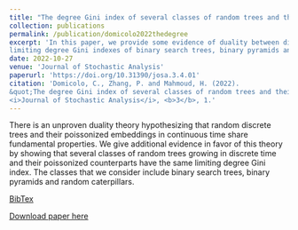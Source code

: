 ```yaml
---
title: "The degree Gini index of several classes of random trees and their poissonized counterparts---Evidence for duality"
collection: publications
permalink: /publication/domicolo2022thedegree
excerpt: 'In this paper, we provide some evidence of duality between discrete-time random trees and their poissonized counterparts. Specifically, we look into the
limiting degree Gini indexes of binary search trees, binary pyramids and random caterpillars.'
date: 2022-10-27
venue: 'Journal of Stochastic Analysis'
paperurl: 'https://doi.org/10.31390/josa.3.4.01'
citation: 'Domicolo, C., Zhang, P. and Mahmoud, H. (2022). 
&quot;The degree Gini index of several classes of random trees and their poissonized counterparts---Evidence for duality.&quot; 
<i>Journal of Stochastic Analysis</i>, <b>3</b>, 1.'
---
```

There is an unproven duality theory hypothesizing that random discrete trees and their poissonized embeddings in continuous time share fundamental properties. 
We give additional evidence in favor of this theory by showing that several classes of random trees growing in discrete time and
their poissonized counterparts have the same limiting degree Gini index. The classes that we consider include binary search trees, binary pyramids and
random caterpillars.

[BibTex](https://panpanzhang99299.github.io/files/zhang2022pagerank.bib)

[Download paper here](https://doi.org/10.31390/josa.3.4.01)

